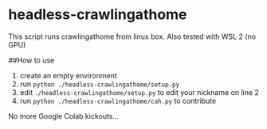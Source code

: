 # headless-crawlingathome

This script runs crawlingathome from linux box. Also tested with WSL 2 (no GPU)

##How to use

1. create an empty environment
2. run ```python ./headless-crawlingathome/setup.py```
3. edit ```./headless-crawlingathome/setup.py``` to edit your nickname on line 2
4. run ```python ./headless-crawlingathome/cah.py``` to contribute

No more Google Colab kickouts...
